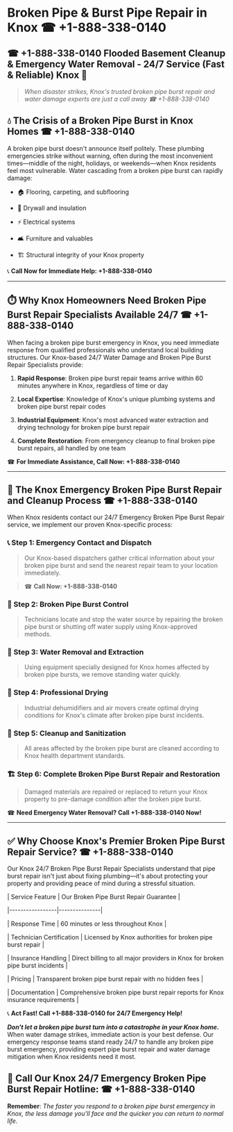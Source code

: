 # Broken Pipe & Burst Pipe Repair in Knox ☎ +1-888-338-0140  
## ☎ +1-888-338-0140 Flooded Basement Cleanup & Emergency Water Removal - 24/7 Service (Fast & Reliable) Knox 🚨  

> *When disaster strikes, Knox's trusted broken pipe burst repair and water damage experts are just a call away ☎ +1-888-338-0140*  

## 💧 The Crisis of a Broken Pipe Burst in Knox Homes ☎ +1-888-338-0140  

A broken pipe burst doesn't announce itself politely. These plumbing emergencies strike without warning, often during the most inconvenient times—middle of the night, holidays, or weekends—when Knox residents feel most vulnerable. Water cascading from a broken pipe burst can rapidly damage:  

* 🏠 Flooring, carpeting, and subflooring  
* 🧱 Drywall and insulation  
* ⚡ Electrical systems  
* 🛋️ Furniture and valuables  
* 🏗️ Structural integrity of your Knox property  

📞 **Call Now for Immediate Help: +1-888-338-0140**  

---  

## ⏱️ Why Knox Homeowners Need Broken Pipe Burst Repair Specialists Available 24/7 ☎ +1-888-338-0140  

When facing a broken pipe burst emergency in Knox, you need immediate response from qualified professionals who understand local building structures. Our Knox-based 24/7 Water Damage and Broken Pipe Burst Repair Specialists provide:  

1. **Rapid Response**: Broken pipe burst repair teams arrive within 60 minutes anywhere in Knox, regardless of time or day  
2. **Local Expertise**: Knowledge of Knox's unique plumbing systems and broken pipe burst repair codes  
3. **Industrial Equipment**: Knox's most advanced water extraction and drying technology for broken pipe burst repair  
4. **Complete Restoration**: From emergency cleanup to final broken pipe burst repairs, all handled by one team  

☎ **For Immediate Assistance, Call Now: +1-888-338-0140**  

---  

## 🔧 The Knox Emergency Broken Pipe Burst Repair and Cleanup Process ☎ +1-888-338-0140  

When Knox residents contact our 24/7 Emergency Broken Pipe Burst Repair service, we implement our proven Knox-specific process:  

### 📞 Step 1: Emergency Contact and Dispatch  
> Our Knox-based dispatchers gather critical information about your broken pipe burst and send the nearest repair team to your location immediately.  
> ☎ **Call Now: +1-888-338-0140**  

### 🚿 Step 2: Broken Pipe Burst Control  
> Technicians locate and stop the water source by repairing the broken pipe burst or shutting off water supply using Knox-approved methods.  

### 🌊 Step 3: Water Removal and Extraction  
> Using equipment specially designed for Knox homes affected by broken pipe bursts, we remove standing water quickly.  

### 💨 Step 4: Professional Drying  
> Industrial dehumidifiers and air movers create optimal drying conditions for Knox's climate after broken pipe burst incidents.  

### 🧼 Step 5: Cleanup and Sanitization  
> All areas affected by the broken pipe burst are cleaned according to Knox health department standards.  

### 🏗️ Step 6: Complete Broken Pipe Burst Repair and Restoration  
> Damaged materials are repaired or replaced to return your Knox property to pre-damage condition after the broken pipe burst.  

☎ **Need Emergency Water Removal? Call +1-888-338-0140 Now!**  

---  

## ✅ Why Choose Knox's Premier Broken Pipe Burst Repair Service? ☎ +1-888-338-0140  

Our Knox 24/7 Broken Pipe Burst Repair Specialists understand that pipe burst repair isn't just about fixing plumbing—it's about protecting your property and providing peace of mind during a stressful situation.  

| Service Feature | Our Broken Pipe Burst Repair Guarantee |  
|-----------------|---------------|  
| Response Time | 60 minutes or less throughout Knox |  
| Technician Certification | Licensed by Knox authorities for broken pipe burst repair |  
| Insurance Handling | Direct billing to all major providers in Knox for broken pipe burst incidents |  
| Pricing | Transparent broken pipe burst repair with no hidden fees |  
| Documentation | Comprehensive broken pipe burst repair reports for Knox insurance requirements |  

📞 **Act Fast! Call +1-888-338-0140 for 24/7 Emergency Help!**  

***Don't let a broken pipe burst turn into a catastrophe in your Knox home.*** When water damage strikes, immediate action is your best defense. Our emergency response teams stand ready 24/7 to handle any broken pipe burst emergency, providing expert pipe burst repair and water damage mitigation when Knox residents need it most.  

## 📱 Call Our Knox 24/7 Emergency Broken Pipe Burst Repair Hotline: ☎ +1-888-338-0140  

**Remember**: *The faster you respond to a broken pipe burst emergency in Knox, the less damage you'll face and the quicker you can return to normal life.*